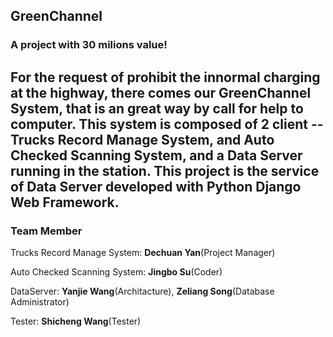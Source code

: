 ## GreenChannel
### A project with 30 milions value!

For the request of prohibit the innormal charging at the highway, there comes our GreenChannel System, that is an great way by call for help to computer. This system is composed of 2 client -- __Trucks Record Manage System__, and __Auto Checked Scanning System__, and a __Data Server__ running in the station. This project is the service of __Data Server__ developed with Python Django Web Framework.
---

### Team Member
Trucks Record Manage System: __Dechuan Yan__(Project Manager)

Auto Checked Scanning System: __Jingbo Su__(Coder)

DataServer: __Yanjie Wang__(Architacture), __Zeliang Song__(Database Administrator)

Tester: __Shicheng Wang__(Tester)

